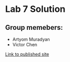 # Lab 7 Solution

## Group memebers:
- Artyom Muradyan
- Victor Chen

[Link to published site](https://artyom2001.github.io/Lab7/)